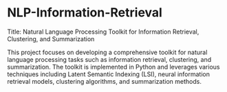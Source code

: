 # NLP-Information-Retrieval

Title: Natural Language Processing Toolkit for Information Retrieval, Clustering, and Summarization

This project focuses on developing a comprehensive toolkit for natural language processing tasks such as information retrieval, clustering, and summarization. The toolkit is implemented in Python and leverages various techniques including Latent Semantic Indexing (LSI), neural information retrieval models, clustering algorithms, and summarization methods.
